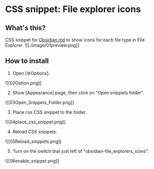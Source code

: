 # CSS snippet: File explorer icons
## What's this?
CSS snippet for [Obsidian.md](https://obsidian.md/) to show  icons for each file type in File Explorer.
![[./image/01preview.png]]

## How to install

1. Open \[⚙Options\].

![[02Option.png]]

2. Show [Appearance] page, then click on "Open snippets folder".

![[03Open_Snippets_Folder.png]]

3. Place css CSS snippet to the folder.

![[04place_css_snippet.png]]

4. Reload CSS snippets.

![[05Reload_snippets.png]]

5. Turn on the switch that just left of "obsidian-file_explorers_icons".

![[06enable_snippet.png]]
